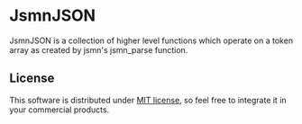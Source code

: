 JsmnJSON
========

JsmnJSON is a collection of higher level functions which operate on a token
array as created by jsmn's jsmn_parse function.

License
-------

This software is distributed under [MIT license](http://www.opensource.org/licenses/mit-license.php),
 so feel free to integrate it in your commercial products.
